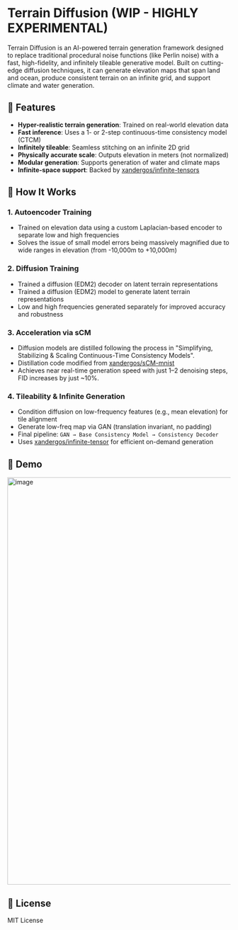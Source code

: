 # Terrain Diffusion (WIP - HIGHLY EXPERIMENTAL)

Terrain Diffusion is an AI-powered terrain generation framework designed to replace traditional procedural noise functions (like Perlin noise) with a fast, high-fidelity, and infinitely tileable generative model. Built on cutting-edge diffusion techniques, it can generate elevation maps that span land and ocean, produce consistent terrain on an infinite grid, and support climate and water generation.

## 🚀 Features

- **Hyper-realistic terrain generation**: Trained on real-world elevation data
- **Fast inference**: Uses a 1- or 2-step continuous-time consistency model (CTCM)
- **Infinitely tileable**: Seamless stitching on an infinite 2D grid
- **Physically accurate scale**: Outputs elevation in meters (not normalized)
- **Modular generation**: Supports generation of water and climate maps
- **Infinite-space support**: Backed by [xandergos/infinite-tensors](https://github.com/xandergos/infinite-tensors)

## 🧠 How It Works

### 1. **Autoencoder Training**
- Trained on elevation data using a custom Laplacian-based encoder to separate low and high frequencies
- Solves the issue of small model errors being massively magnified due to wide ranges in elevation (from -10,000m to +10,000m)

### 2. **Diffusion Training**
- Trained a diffusion (EDM2) decoder on latent terrain representations
- Trained a diffusion (EDM2) model to generate latent terrain representations
- Low and high frequencies generated separately for improved accuracy and robustness

### 3. **Acceleration via sCM**
- Diffusion models are distilled following the process in "Simplifying, Stabilizing & Scaling Continuous-Time Consistency Models".
- Distillation code modified from [xandergos/sCM-mnist](https://github.com/xandergos/sCM-mnist)
- Achieves near real-time generation speed with just 1–2 denoising steps, FID increases by just ~10%.

### 4. **Tileability & Infinite Generation**
- Condition diffusion on low-frequency features (e.g., mean elevation) for tile alignment
- Generate low-freq map via GAN (translation invariant, no padding)
- Final pipeline: `GAN → Base Consistency Model → Consistency Decoder`
- Uses [xandergos/infinite-tensor](https://github.com/xandergos/infinite-tensor) for efficient on-demand generation

## 🧪 Demo

<img width="1920" height="920" alt="image" src="https://github.com/user-attachments/assets/f3c581a8-c9b8-4965-8158-2bf63b6155d5" />

## 📜 License

MIT License
